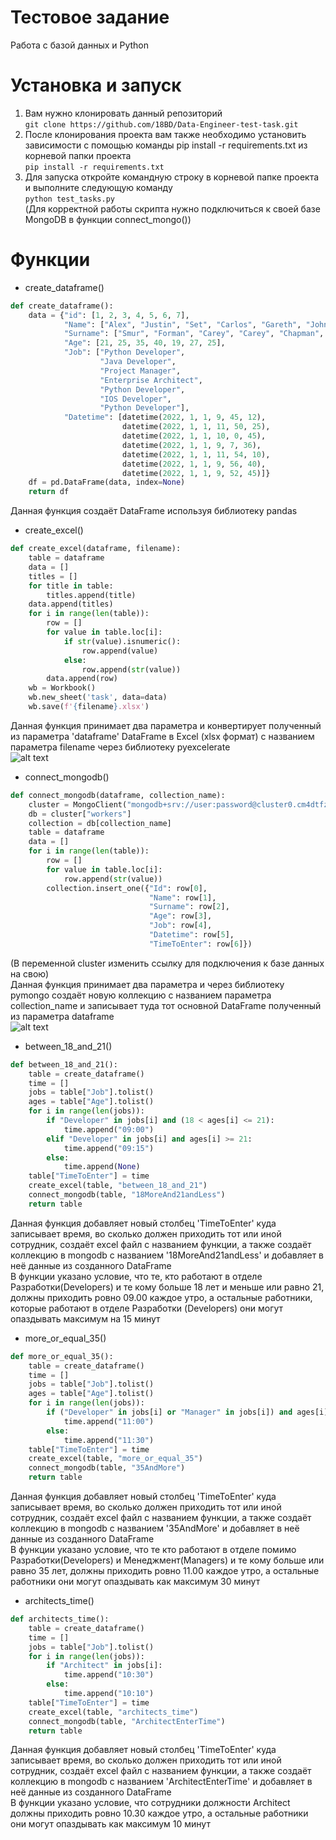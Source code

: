 # Тестовое задание
Работа с базой данных и Python
# Установка и запуск
1. Вам нужно клонировать данный репозиторий\
`git clone https://github.com/18BD/Data-Engineer-test-task.git`
2. После клонирования проекта вам также необходимо установить зависимости с помощью команды pip install -r requirements.txt из корневой папки проекта\
`pip install -r requirements.txt`
3. Для запуска откройте командную строку в корневой папке проекта и выполните следующую команду\
`python test_tasks.py`\
(Для корректной работы скрипта нужно подключиться к своей базе MongoDB в функции connect_mongo())
# Функции
- create_dataframe()
```python
def create_dataframe():
    data = {"id": [1, 2, 3, 4, 5, 6, 7],
            "Name": ["Alex", "Justin", "Set", "Carlos", "Gareth", "John", "Bob"],
            "Surname": ["Smur", "Forman", "Carey", "Carey", "Chapman", "James", "James"],
            "Age": [21, 25, 35, 40, 19, 27, 25],
            "Job": ["Python Developer", 
                    "Java Developer", 
                    "Project Manager", 
                    "Enterprise Architect", 
                    "Python Developer", 
                    "IOS Developer", 
                    "Python Developer"],
            "Datetime": [datetime(2022, 1, 1, 9, 45, 12), 
                         datetime(2022, 1, 1, 11, 50, 25), 
                         datetime(2022, 1, 1, 10, 0, 45), 
                         datetime(2022, 1, 1, 9, 7, 36), 
                         datetime(2022, 1, 1, 11, 54, 10), 
                         datetime(2022, 1, 1, 9, 56, 40), 
                         datetime(2022, 1, 1, 9, 52, 45)]}
    df = pd.DataFrame(data, index=None)
    return df
```
Данная функция создаёт DataFrame используя библиотеку pandas
- create_excel()
```python
def create_excel(dataframe, filename):
    table = dataframe
    data = []
    titles = []
    for title in table:
        titles.append(title)
    data.append(titles)
    for i in range(len(table)):
        row = []
        for value in table.loc[i]:
            if str(value).isnumeric():
                row.append(value)
            else:
                row.append(str(value))
        data.append(row)
    wb = Workbook()
    wb.new_sheet('task', data=data)
    wb.save(f'{filename}.xlsx')
```
Данная функция принимает два параметра и конвертирует полученный из параметра 'dataframe' DataFrame в Excel (xlsx формат) с названием параметра filename через библиотеку pyexcelerate\
![alt text](https://i.imgur.com/dBuRSXr.png)
- connect_mongodb()
```python
def connect_mongodb(dataframe, collection_name):
    cluster = MongoClient("mongodb+srv://user:password@cluster0.cm4dtfz.mongodb.net/?retryWrites=true&w=majority")
    db = cluster["workers"]
    collection = db[collection_name]
    table = dataframe
    data = []
    for i in range(len(table)):
        row = []
        for value in table.loc[i]:
            row.append(str(value))
        collection.insert_one({"Id": row[0], 
                               "Name": row[1], 
                               "Surname": row[2], 
                               "Age": row[3], 
                               "Job": row[4], 
                               "Datetime": row[5], 
                               "TimeToEnter": row[6]})
```
(В переменной cluster изменить ссылку для подключения к базе данных на свою)\
Данная функция принимает два параметра и через библиотеку pymongo создаёт новую коллекцию с названием параметра collection_name и записывает туда тот основной DataFrame полученный из параметра dataframe\
![alt text](https://i.imgur.com/jEmXNJT.png)
- between_18_and_21()
```python
def between_18_and_21():
    table = create_dataframe()
    time = []
    jobs = table["Job"].tolist()
    ages = table["Age"].tolist()
    for i in range(len(jobs)):
        if "Developer" in jobs[i] and (18 < ages[i] <= 21):
            time.append("09:00")
        elif "Developer" in jobs[i] and ages[i] >= 21:
            time.append("09:15")
        else:
            time.append(None)
    table["TimeToEnter"] = time
    create_excel(table, "between_18_and_21")
    connect_mongodb(table, "18MoreAnd21andLess")
    return table
```
Данная функция добавляет новый столбец 'TimeToEnter' куда записывает время, во сколько должен приходить тот или иной сотрудник, создаёт excel файл с названием функции, а также создаёт коллекцию в mongodb с названием '18MoreAnd21andLess' и добавляет в неё данные из созданного DataFrame\
В функции указано условие, что те, кто работают в отделе Разработки(Developers) и те кому больше 
18 лет и меньше или равно 21, должны приходить ровно 09.00 каждое 
утро, а остальные работники, которые работают в отделе Разработки
(Developers) они могут опаздывать максимум на 15 минут 
- more_or_equal_35()
```python
def more_or_equal_35():
    table = create_dataframe()
    time = []
    jobs = table["Job"].tolist()
    ages = table["Age"].tolist()
    for i in range(len(jobs)):
        if ("Developer" in jobs[i] or "Manager" in jobs[i]) and ages[i] >= 35:
            time.append("11:00")
        else:
            time.append("11:30")
    table["TimeToEnter"] = time
    create_excel(table, "more_or_equal_35")
    connect_mongodb(table, "35AndMore")
    return table
```
Данная функция добавляет новый столбец 'TimeToEnter' куда записывает время, во сколько должен приходить тот или иной сотрудник, создаёт excel файл с названием функции, а также создаёт коллекцию в mongodb с названием '35AndMore' и добавляет в неё данные из созданного DataFrame\
В функции указано условие, что те кто работают в отделе помимо Разработки(Developers) и 
Менеджмент(Managers) и те кому больше или равно 35 лет, должны 
приходить ровно 11.00 каждое утро, а остальные работники они могут 
опаздывать как максимум 30 минут
- architects_time()
```python
def architects_time():
    table = create_dataframe()
    time = []
    jobs = table["Job"].tolist()
    for i in range(len(jobs)):
        if "Architect" in jobs[i]:
            time.append("10:30")
        else:
            time.append("10:10")
    table["TimeToEnter"] = time
    create_excel(table, "architects_time")
    connect_mongodb(table, "ArchitectEnterTime")
    return table
```
Данная функция добавляет новый столбец 'TimeToEnter' куда записывает время, во сколько должен приходить тот или иной сотрудник, создаёт excel файл с названием функции, а также создаёт коллекцию в mongodb с названием 'ArchitectEnterTime' и добавляет в неё данные из созданного DataFrame\
В функции указано условие, что сотрудники должности Architect должны приходить ровно 10.30 
каждое утро, а остальные работники они могут опаздывать как максимум 
10 минут

